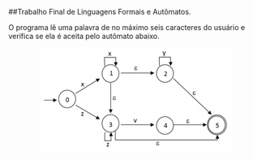 ##Trabalho Final de Linguagens Formais e Autômatos.

O programa lê uma palavra de no máximo seis caracteres do usuário e verifica se ela é aceita pelo autômato abaixo.

<p align="center"><img src="https://github.com/gabrielrhcp/trabalho-de-LFA/blob/master/automata.png"/></p>
